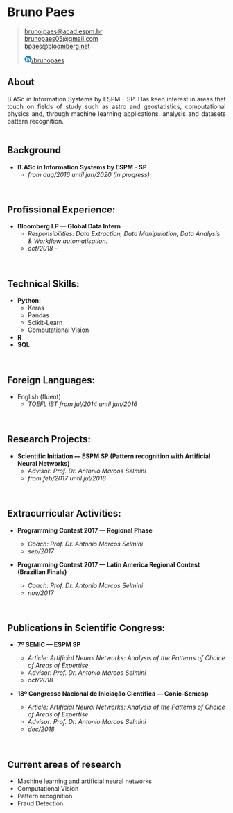 # Bruno Paes

> [bruno.paes@acad.espm.br](mailto:bruno.paes@acad.espm.br)<br/>
> [brunopaes05@gmail.com](mailto:brunopaes05@gmail.com)<br/>
> [bpaes@bloomberg.net](mailto:bpaes@bloomberg.net)<br/>
> 
> <a href="http://linkedin.com/in/paesbh/" target="_blank"><img src="/assets/img/linkedin.png" height="16px"/>/brunopaes</a><br/>

## About
<div style="text-align: justify">
    B.ASc in Information Systems by ESPM - SP. Has keen interest in areas that 
    touch on fields of study such as astro and geostatistics, computational 
    physics and, through machine learning applications, analysis and 
    datasets pattern recognition.
</div>
<br>

## Background
- __B.ASc in Information Systems by ESPM - SP__
    - _from aug/2016 until jun/2020 (in progress)_
<br>

## Profissional Experience:
- __Bloomberg LP — Global Data Intern__
    - _Responsibilities: Data Extraction, Data Manipulation, Data Analysis & Workflow automatisation._
    - _oct/2018 -_ 
<br>

## Technical Skills:
- __Python:__
    - Keras
    - Pandas
    - Scikit-Learn
    - Computational Vision
- __R__
- __SQL__ 
<br>

## Foreign Languages:
- English (fluent)
    - _TOEFL iBT from jul/2014 until jun/2016_
<br>

## Research Projects:
- __Scientific Initiation — ESPM SP (Pattern recognition with Artificial Neural Networks)__
     - _Advisor: Prof. Dr. Antonio Marcos Selmini_
     - _from feb/2017 until jul/2018_
<br>

## Extracurricular Activities:
- __Programming Contest 2017 — Regional Phase__
    - _Coach: Prof. Dr. Antonio Marcos Selmini_
    - _sep/2017_
    
- __Programming Contest 2017 — Latin America Regional Contest (Brazilian Finals)__
    - _Coach: Prof. Dr. Antonio Marcos Selmini_
    - _nov/2017_
<br>

## Publications in Scientific Congress:
- __7º SEMIC — ESPM SP__
    - _Article: Artificial Neural Networks: Analysis of the Patterns of Choice of Areas of Expertise_
    - _Advisor: Prof. Dr. Antonio Marcos Selmini_
    - _oct/2018_
    
- __18º Congresso Nacional de Iniciação Científica — Conic-Semesp__
    - _Article: Artificial Neural Networks: Analysis of the Patterns of Choice of Areas of Expertise_
    - _Advisor: Prof. Dr. Antonio Marcos Selmini_
    - _dec/2018_
<br>

## Current areas of research
- Machine learning and artificial neural networks
- Computational Vision
- Pattern recognition
- Fraud Detection
